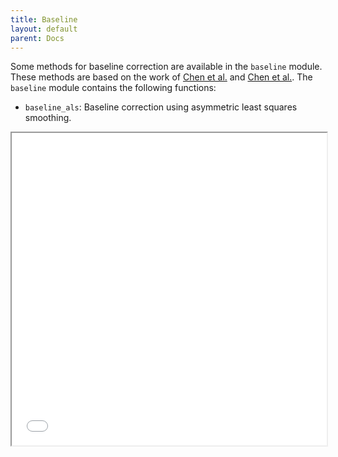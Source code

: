 ```yaml
---
title: Baseline
layout: default
parent: Docs
---
```



Some methods for baseline correction are available in the `baseline` module. These methods are based on the work of [Chen et al.](https://doi.org/10.1016/j.chemolab.2014.11.003) and [Chen et al.](https://doi.org/10.1016/j.chemolab.2015.03.002). The `baseline` module contains the following functions:


* `baseline_als`: Baseline correction using asymmetric least squares smoothing.
<iframe src="../_includes/multiplicative_signal_correction.html" width="100%" height="500px"></iframe>